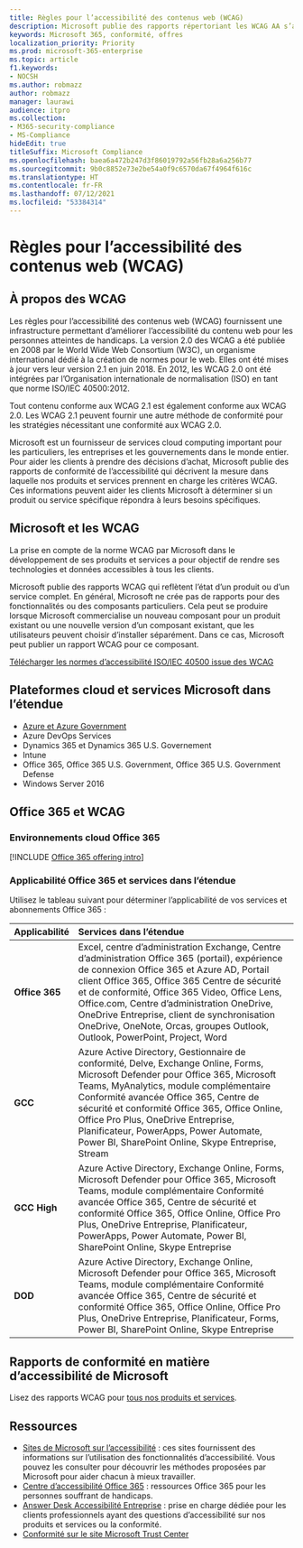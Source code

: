 ```yaml
---
title: Règles pour l’accessibilité des contenus web (WCAG)
description: Microsoft publie des rapports répertoriant les WCAG AA s’appliquant à l’ensemble d’un produit ou service, ou des parties de produit susceptibles d’être installées séparément.
keywords: Microsoft 365, conformité, offres
localization_priority: Priority
ms.prod: microsoft-365-enterprise
ms.topic: article
f1.keywords:
- NOCSH
ms.author: robmazz
author: robmazz
manager: laurawi
audience: itpro
ms.collection:
- M365-security-compliance
- MS-Compliance
hideEdit: true
titleSuffix: Microsoft Compliance
ms.openlocfilehash: baea6a472b247d3f86019792a56fb28a6a256b77
ms.sourcegitcommit: 9b0c8852e73e2be54a0f9c6570da67f4964f616c
ms.translationtype: HT
ms.contentlocale: fr-FR
ms.lasthandoff: 07/12/2021
ms.locfileid: "53384314"
---
```

# <a name="web-content-accessibility-guidelines"></a>Règles pour l’accessibilité des contenus web (WCAG)

## <a name="about-wcag"></a>À propos des WCAG

Les règles pour l’accessibilité des contenus web (WCAG) fournissent une infrastructure permettant d’améliorer l’accessibilité du contenu web pour les personnes atteintes de handicaps. La version 2.0 des WCAG a été publiée en 2008 par le World Wide Web Consortium (W3C), un organisme international dédié à la création de normes pour le web. Elles ont été mises à jour vers leur version 2.1 en juin 2018. En 2012, les WCAG 2.0 ont été intégrées par l’Organisation internationale de normalisation (ISO) en tant que norme ISO/IEC 40500:2012.

Tout contenu conforme aux WCAG 2.1 est également conforme aux WCAG 2.0. Les WCAG 2.1 peuvent fournir une autre méthode de conformité pour les stratégies nécessitant une conformité aux WCAG 2.0.

Microsoft est un fournisseur de services cloud computing important pour les particuliers, les entreprises et les gouvernements dans le monde entier. Pour aider les clients à prendre des décisions d’achat, Microsoft publie des rapports de conformité de l’accessibilité qui décrivent la mesure dans laquelle nos produits et services prennent en charge les critères WCAG. Ces informations peuvent aider les clients Microsoft à déterminer si un produit ou service spécifique répondra à leurs besoins spécifiques.
  
## <a name="microsoft-and-wcag"></a>Microsoft et les WCAG

La prise en compte de la norme WCAG par Microsoft dans le développement de ses produits et services a pour objectif de rendre ses technologies et données accessibles à tous les clients.

Microsoft publie des rapports WCAG qui reflètent l’état d’un produit ou d’un service complet. En général, Microsoft ne crée pas de rapports pour des fonctionnalités ou des composants particuliers. Cela peut se produire lorsque Microsoft commercialise un nouveau composant pour un produit existant ou une nouvelle version d’un composant existant, que les utilisateurs peuvent choisir d’installer séparément. Dans ce cas, Microsoft peut publier un rapport WCAG pour ce composant.

[Télécharger les normes d’accessibilité ISO/IEC 40500 issue des WCAG](https://www.w3.org/WAI/standards-guidelines/wcag/)

## <a name="microsoft-in-scope-cloud-platforms--services"></a>Plateformes cloud et services Microsoft dans l’étendue

- [Azure et Azure Government](https://go.microsoft.com/fwlink/p/?linkid=2051569)
- Azure DevOps Services
- Dynamics 365 et Dynamics 365 U.S. Governement
- Intune
- Office 365, Office 365 U.S. Government, Office 365 U.S. Government Defense
- Windows Server 2016

## <a name="office-365-and-wcag"></a>Office 365 et WCAG

### <a name="office-365-cloud-environments"></a>Environnements cloud Office 365

[!INCLUDE [Office 365 offering intro](../includes/o365-offering-introduction.md)]

### <a name="office-365-applicability-and-in-scope-services"></a>Applicabilité Office 365 et services dans l’étendue

Utilisez le tableau suivant pour déterminer l’applicabilité de vos services et abonnements Office 365 :

| **Applicabilité** | **Services dans l’étendue** |
|:------------------|:----------------------|
| **Office 365** | Excel, centre d’administration Exchange, Centre d’administration Office 365 (portail), expérience de connexion Office 365 et Azure AD, Portail client Office 365, Office 365 Centre de sécurité et de conformité, Office 365 Video, Office Lens, Office.com, Centre d’administration OneDrive, OneDrive Entreprise, client de synchronisation OneDrive, OneNote, Orcas, groupes Outlook, Outlook, PowerPoint, Project, Word  |
| **GCC** | Azure Active Directory, Gestionnaire de conformité, Delve, Exchange Online, Forms, Microsoft Defender pour Office 365, Microsoft Teams, MyAnalytics, module complémentaire Conformité avancée Office 365, Centre de sécurité et conformité Office 365, Office Online, Office Pro Plus, OneDrive Entreprise, Planificateur, PowerApps, Power Automate, Power BI, SharePoint Online, Skype Entreprise, Stream |
| **GCC High** | Azure Active Directory, Exchange Online, Forms, Microsoft Defender pour Office 365, Microsoft Teams, module complémentaire Conformité avancée Office 365, Centre de sécurité et conformité Office 365, Office Online, Office Pro Plus, OneDrive Entreprise, Planificateur, PowerApps, Power Automate, Power BI, SharePoint Online, Skype Entreprise |
| **DOD** | Azure Active Directory, Exchange Online, Microsoft Defender pour Office 365, Microsoft Teams, module complémentaire Conformité avancée Office 365, Centre de sécurité et conformité Office 365, Office Online, Office Pro Plus, OneDrive Entreprise, Planificateur, Forms, Power BI, SharePoint Online, Skype Entreprise |

## <a name="microsoft-accessibility-conformance-reports"></a>Rapports de conformité en matière d’accessibilité de Microsoft

Lisez des rapports WCAG pour [tous nos produits et services](https://cloudblogs.microsoft.com/industry-blog/government/2018/09/11/accessibility-conformance-reports/).

## <a name="resources"></a>Ressources

- [Sites de Microsoft sur l’accessibilité](https://www.microsoft.com/accessibility) : ces sites fournissent des informations sur l’utilisation des fonctionnalités d’accessibilité. Vous pouvez les consulter pour découvrir les méthodes proposées par Microsoft pour aider chacun à mieux travailler.
- [Centre d’accessibilité Office 365](https://go.microsoft.com/fwlink/p/?linkid=2051801) : ressources Office 365 pour les personnes souffrant de handicaps.
- [Answer Desk Accessibilité Entreprise](https://go.microsoft.com/fwlink/p/?linkid=2050890) : prise en charge dédiée pour les clients professionnels ayant des questions d’accessibilité sur nos produits et services ou la conformité.
- [Conformité sur le site Microsoft Trust Center](https://www.microsoft.com/trust-center/compliance/compliance-overview)
